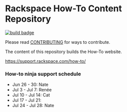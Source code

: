# Rackspace How-To Content Repository

[![build badge](https://build.developer.rackspace.com/rackerlabs/rackspace-how-to/badge?branch=master)](https://build.developer.rackspace.com/rackerlabs/rackspace-how-to)

Please read [CONTRIBUTING](CONTRIBUTING.md) for ways to contribute.

The content of this repository builds the How-To website.

https://support.rackspace.com/how-to/

### How-to ninja support schedule

- Jun 26 - 30: Nate
- Jul 3 - Jul 7: Renée
- Jul 10 - Jul 14: Cat
- Jul 17 - Jul 21: 
- Jul 24 - Jul 28: Nate
